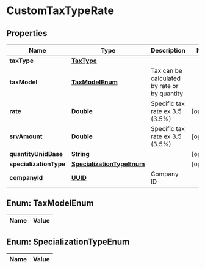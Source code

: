 
# CustomTaxTypeRate

## Properties
Name | Type | Description | Notes
------------ | ------------- | ------------- | -------------
**taxType** | [**TaxType**](TaxType.md) |  | 
**taxModel** | [**TaxModelEnum**](#TaxModelEnum) | Tax can be calculated by rate or by quantity | 
**rate** | **Double** | Specific tax rate ex 3.5 (3.5%) |  [optional]
**srvAmount** | **Double** | Specific tax rate ex 3.5 (3.5%) |  [optional]
**quantityUnidBase** | **String** |  |  [optional]
**specializationType** | [**SpecializationTypeEnum**](#SpecializationTypeEnum) |  |  [optional]
**companyId** | [**UUID**](UUID.md) | Company ID | 


<a name="TaxModelEnum"></a>
## Enum: TaxModelEnum
Name | Value
---- | -----


<a name="SpecializationTypeEnum"></a>
## Enum: SpecializationTypeEnum
Name | Value
---- | -----



